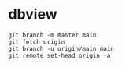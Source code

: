 # dbview


```shell
git branch -m master main
git fetch origin
git branch -u origin/main main
git remote set-head origin -a
```
